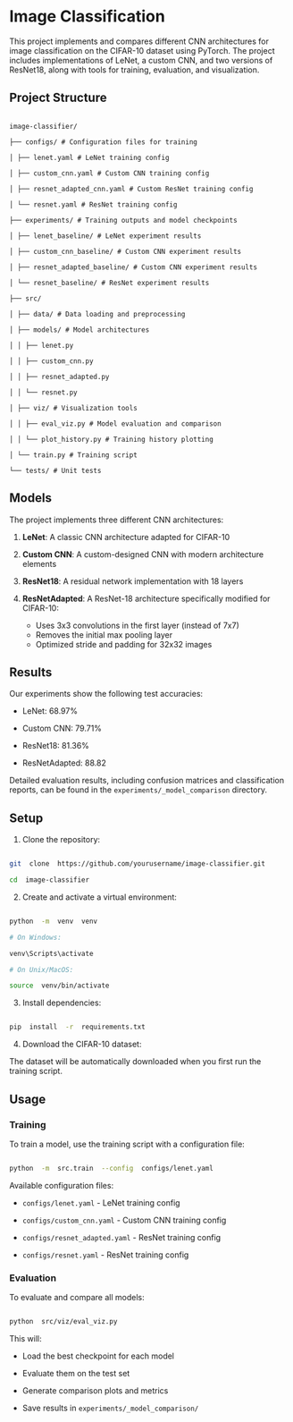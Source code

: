 # Image Classification

  

This project implements and compares different CNN architectures for image classification on the CIFAR-10 dataset using PyTorch. The project includes implementations of LeNet, a custom CNN, and two versions of ResNet18, along with tools for training, evaluation, and visualization.

  

## Project Structure

  

```

image-classifier/

├── configs/ # Configuration files for training

│ ├── lenet.yaml # LeNet training config

│ ├── custom_cnn.yaml # Custom CNN training config

│ ├── resnet_adapted_cnn.yaml # Custom ResNet training config

│ └── resnet.yaml # ResNet training config

├── experiments/ # Training outputs and model checkpoints

│ ├── lenet_baseline/ # LeNet experiment results

│ ├── custom_cnn_baseline/ # Custom CNN experiment results

│ ├── resnet_adapted_baseline/ # Custom CNN experiment results

│ └── resnet_baseline/ # ResNet experiment results

├── src/

│ ├── data/ # Data loading and preprocessing

│ ├── models/ # Model architectures

│ │ ├── lenet.py

│ │ ├── custom_cnn.py

│ │ ├── resnet_adapted.py

│ │ └── resnet.py

│ ├── viz/ # Visualization tools

│ │ ├── eval_viz.py # Model evaluation and comparison

│ │ └── plot_history.py # Training history plotting

│ └── train.py # Training script

└── tests/ # Unit tests

```

  

## Models

  

The project implements three different CNN architectures:

  

1.  **LeNet**: A classic CNN architecture adapted for CIFAR-10

2.  **Custom CNN**: A custom-designed CNN with modern architecture elements

3.  **ResNet18**: A residual network implementation with 18 layers

4. **ResNetAdapted**: A ResNet-18 architecture specifically modified for CIFAR-10:
   - Uses 3x3 convolutions in the first layer (instead of 7x7)
   - Removes the initial max pooling layer
   - Optimized stride and padding for 32x32 images
  

## Results

  

Our experiments show the following test accuracies:

- LeNet: 68.97%

- Custom CNN: 79.71%

- ResNet18: 81.36%

- ResNetAdapted: 88.82
  

Detailed evaluation results, including confusion matrices and classification reports, can be found in the `experiments/_model_comparison` directory.

  

## Setup

  

1. Clone the repository:

```bash

git  clone  https://github.com/yourusername/image-classifier.git

cd  image-classifier

```

  

2. Create and activate a virtual environment:

```bash

python  -m  venv  venv

# On Windows:

venv\Scripts\activate

# On Unix/MacOS:

source  venv/bin/activate

```

  

3. Install dependencies:

```bash

pip  install  -r  requirements.txt

```

  

4. Download the CIFAR-10 dataset:

The dataset will be automatically downloaded when you first run the training script.

  

## Usage

  

### Training

  

To train a model, use the training script with a configuration file:

  

```bash

python  -m  src.train  --config  configs/lenet.yaml

```

  

Available configuration files:

-  `configs/lenet.yaml` - LeNet training config

-  `configs/custom_cnn.yaml` - Custom CNN training config

-  `configs/resnet_adapted.yaml` - ResNet training config

-  `configs/resnet.yaml` - ResNet training config

  


### Evaluation

  
  
To evaluate and compare all models:

```bash

python  src/viz/eval_viz.py

```

  

This will:

- Load the best checkpoint for each model

- Evaluate them on the test set

- Generate comparison plots and metrics

- Save results in `experiments/_model_comparison/`
